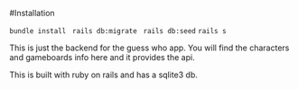 #Installation 

   ```bundle install ``` 
   ```rails db:migrate ``` 
   ``` rails db:seed ``` 
   ``` rails s ```

This is just the backend for the guess who app. You will find the characters and gameboards info here and it provides the api.

This is built with ruby on rails and has a sqlite3 db. 


